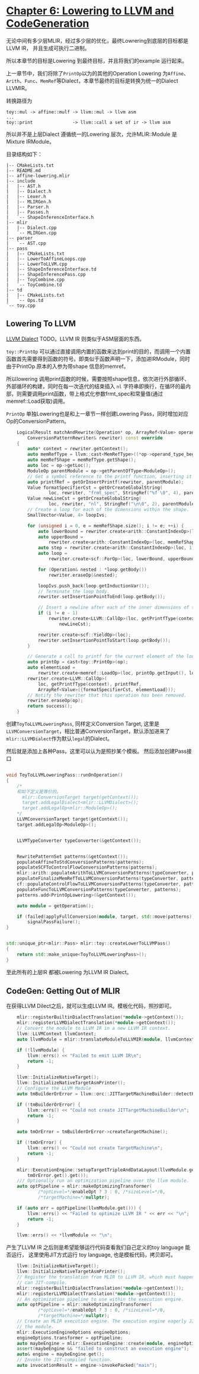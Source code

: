 # [Chapter 6: Lowering to LLVM and CodeGeneration](https://mlir.llvm.org/docs/Tutorials/Toy/Ch-6/)

无论中间有多少层MLIR，经过多少层的优化，最终Lowrering到底层的目标都是LLVM IR， 并且生成可执行二进制。

所以本章节的目标是Lowering 到最终目标，并且将我们的example 运行起来。

上一章节中，我们将除了`PrintOp`以为的其他的Operation Lowering 为`Affine`、`Arith`、`Func`、`MemRef`等Dialect，本章节最终的目标是转换为统一的Dialect LLVMIR。

转换路径为

```
toy::mul -> affine::mulf -> llvm::mul -> llvm asm
...
toy::print               -> llvm::call a set of ir -> llvm asm
```

所以并不是上层Dialect 遵循统一的Lowering 层次，允许MLIR::Module 是Mixture IRModule。

目录结构如下：
```
|-- CMakeLists.txt
|-- README.md
|-- affine-lowering.mlir
|-- include
|   |-- AST.h
|   |-- Dialect.h
|   |-- Lexer.h
|   |-- MLIRGen.h
|   |-- Parser.h
|   |-- Passes.h
|   `-- ShapeInferenceInterface.h
|-- mlir
|   |-- Dialect.cpp
|   `-- MLIRGen.cpp
|-- parser
|   `-- AST.cpp
|-- pass
|   |-- CMakeLists.txt
|   |-- LowerToAffineLoops.cpp
|   |-- LowerToLLVM.cpp
|   |-- ShapeInferenceInterface.td
|   |-- ShapeInferencePass.cpp
|   |-- ToyCombine.cpp
|   `-- ToyCombine.td
|-- td
|   |-- CMakeLists.txt
|   `-- Ops.td
`-- toy.cpp
```


## Lowering To LLVM

[LLVM Dialect](https://mlir.llvm.org/docs/Dialects/LLVM/) TODO。LLVM IR 则类似于ASM层面的东西。

`toy::PrintOp` 可以通过直接调用内置的函数来达到print的目的，而调用一个内置函数首先需要得到函数的符号。即类似于函数声明一下，添加进IRModule，同时由于PrintOp 原本的入参为带shape 信息的memref。

所以lowering 调用print函数的时候，需要按照shape信息，依次进行外部循环、外部循环的构建，同时在每一次迭代的结束插入 `nl` 字符串即换行，在循环的最内部，则需要调用print函数，带上格式化参数frmt_spec和常量值(通过memref::Load获取)调用。

`PrintOp` 单独Lowering也是和上一章节一样创建Lowering Pass，同时增加对应Op的ConversionPattern。


```c++
    LogicalResult matchAndRewrite(Operation* op, ArrayRef<Value> operands,
        ConversionPatternRewriter& rewriter) const override
    {
        auto* context = rewriter.getContext();
        auto memRefType = llvm::cast<MemRefType>((*op->operand_type_begin()));
        auto memRefShape = memRefType.getShape();
        auto loc = op->getLoc();
        ModuleOp parentModule = op->getParentOfType<ModuleOp>();
        // Get a symbol reference to the printf function, inserting it if necessary.
        auto printfRef = getOrInsertPrintf(rewriter, parentModule);
        Value formatSpecifierCst = getOrCreateGlobalString(
                loc, rewriter, "frmt_spec", StringRef("%f \0", 4), parentModule);
        Value newLineCst = getOrCreateGlobalString(
                loc, rewriter, "nl", StringRef("\n\0", 2), parentModule);
        // Create a loop for each of the dimensions within the shape.
        SmallVector<Value, 4> loopIvs;

        for (unsigned i = 0, e = memRefShape.size(); i != e; ++i) {
            auto lowerBound = rewriter.create<arith::ConstantIndexOp>(loc, 0);
            auto upperBound =
                rewriter.create<arith::ConstantIndexOp>(loc, memRefShape[i]);
            auto step = rewriter.create<arith::ConstantIndexOp>(loc, 1);
            auto loop =
                rewriter.create<scf::ForOp>(loc, lowerBound, upperBound, step);

            for (Operation& nested : *loop.getBody())
                rewriter.eraseOp(&nested);

            loopIvs.push_back(loop.getInductionVar());
            // Terminate the loop body.
            rewriter.setInsertionPointToEnd(loop.getBody());

            // Insert a newline after each of the inner dimensions of the shape.
            if (i != e - 1)
                rewriter.create<LLVM::CallOp>(loc, getPrintfType(context), printfRef,
                    newLineCst);

            rewriter.create<scf::YieldOp>(loc);
            rewriter.setInsertionPointToStart(loop.getBody());
        }

        // Generate a call to printf for the current element of the loop.
        auto printOp = cast<toy::PrintOp>(op);
        auto elementLoad =
            rewriter.create<memref::LoadOp>(loc, printOp.getInput(), loopIvs);
        rewriter.create<LLVM::CallOp>(
            loc, getPrintfType(context), printfRef,
            ArrayRef<Value>({formatSpecifierCst, elementLoad}));
        // Notify the rewriter that this operation has been removed.
        rewriter.eraseOp(op);
        return success();
    }

```

创建`ToyToLLVMLoweringPass`, 同样定义Conversion Target, 这里是`LLVMConversionTarget`，相比普通ConversionTarget，默认添加进来了 `mlir::LLVMDialect`作为默认`legal`的Dialect。

然后就是添加上各种Pass，这里可以认为是照抄某个模板。 然后添加创建Pass接口

```c++

void ToyToLLVMLoweringPass::runOnOperation()
{
    /*
    和如下定义是等价的。
      mlir::ConversionTarget target(getContext());
      target.addLegalDialect<mlir::LLVMDialect>();
      target.addLegalOp<mlir::ModuleOp>();
    */
    LLVMConversionTarget target(getContext());
    target.addLegalOp<ModuleOp>();


    LLVMTypeConverter typeConverter(&getContext());


    RewritePatternSet patterns(&getContext());
    populateAffineToStdConversionPatterns(patterns);
    populateSCFToControlFlowConversionPatterns(patterns);
    mlir::arith::populateArithToLLVMConversionPatterns(typeConverter, patterns);
    populateFinalizeMemRefToLLVMConversionPatterns(typeConverter, patterns);
    cf::populateControlFlowToLLVMConversionPatterns(typeConverter, patterns);
    populateFuncToLLVMConversionPatterns(typeConverter, patterns);
    patterns.add<PrintOpLowering>(&getContext());

    auto module = getOperation();

    if (failed(applyFullConversion(module, target, std::move(patterns))))
        signalPassFailure();
}


std::unique_ptr<mlir::Pass> mlir::toy::createLowerToLLVMPass()
{
    return std::make_unique<ToyToLLVMLoweringPass>();
}

```

至此所有的上层IR 都被Lowering 为LLVM IR Dialect。

## CodeGen: Getting Out of MLIR

在获得LLVM Dilect之后，就可以生成LLVM IR。模板化代码，照抄即可。

```c++
    mlir::registerBuiltinDialectTranslation(*module->getContext());
    mlir::registerLLVMDialectTranslation(*module->getContext());
    // Convert the module to LLVM IR in a new LLVM IR context.
    llvm::LLVMContext llvmContext;
    auto llvmModule = mlir::translateModuleToLLVMIR(module, llvmContext);

    if (!llvmModule) {
        llvm::errs() << "Failed to emit LLVM IR\n";
        return -1;
    }

    llvm::InitializeNativeTarget();
    llvm::InitializeNativeTargetAsmPrinter();
    // Configure the LLVM Module
    auto tmBuilderOrError = llvm::orc::JITTargetMachineBuilder::detectHost();

    if (!tmBuilderOrError) {
        llvm::errs() << "Could not create JITTargetMachineBuilder\n";
        return -1;
    }

    auto tmOrError = tmBuilderOrError->createTargetMachine();

    if (!tmOrError) {
        llvm::errs() << "Could not create TargetMachine\n";
        return -1;
    }

    mlir::ExecutionEngine::setupTargetTripleAndDataLayout(llvmModule.get(),
        tmOrError.get().get());
    /// Optionally run an optimization pipeline over the llvm module.
    auto optPipeline = mlir::makeOptimizingTransformer(
            /*optLevel=*/enableOpt ? 3 : 0, /*sizeLevel=*/0,
            /*targetMachine=*/nullptr);

    if (auto err = optPipeline(llvmModule.get())) {
        llvm::errs() << "Failed to optimize LLVM IR " << err << "\n";
        return -1;
    }

    llvm::errs() << *llvmModule << "\n";
```

产生了LLVM IR 之后则是希望能够运行代码查看我们自己定义的toy language 能否运行，
这里使用JIT方式运行 toy language, 也是模板代码，拷贝即可。


```c++
    llvm::InitializeNativeTarget();
    llvm::InitializeNativeTargetAsmPrinter();
    // Register the translation from MLIR to LLVM IR, which must happen before we
    // can JIT-compile.
    mlir::registerBuiltinDialectTranslation(*module->getContext());
    mlir::registerLLVMDialectTranslation(*module->getContext());
    // An optimization pipeline to use within the execution engine.
    auto optPipeline = mlir::makeOptimizingTransformer(
            /*optLevel=*/enableOpt ? 3 : 0, /*sizeLevel=*/0,
            /*targetMachine=*/nullptr);
    // Create an MLIR execution engine. The execution engine eagerly JIT-compiles
    // the module.
    mlir::ExecutionEngineOptions engineOptions;
    engineOptions.transformer = optPipeline;
    auto maybeEngine = mlir::ExecutionEngine::create(module, engineOptions);
    assert(maybeEngine && "failed to construct an execution engine");
    auto& engine = maybeEngine.get();
    // Invoke the JIT-compiled function.
    auto invocationResult = engine->invokePacked("main");
```


